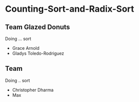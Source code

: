 # Counting-Sort-and-Radix-Sort

## Team Glazed Donuts
Doing ... sort
- Grace Arnold
- Gladys Toledo-Rodriguez

## Team 
Doing .. sort
- Christopher Dharma
- Max
